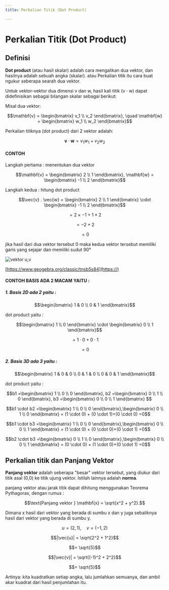 ```yaml
---
title: Perkalian Titik (Dot Product)

---
```


# Perkalian Titik (Dot Product)
## Definisi
**Dot product** (atau hasil skalar) adalah cara mengalikan dua vektor, dan hasilnya adalah sebuah angka (skalar). atau Perkalian titik itu cara buat ngukur seberapa searah dua vektor.

Untuk vektor-vektor dua dimensi v dan w, hasil kali titik (v · w) dapat didefinisikan sebagai bilangan skalar sebagai berikut:

Misal dua vektor:

$$\mathbf{v} = \begin{bmatrix} v_1 \\ v_2 \end{bmatrix}, \quad \mathbf{w} = \begin{bmatrix} w_1 \\ w_2 \end{bmatrix}$$

Perkalian titiknya (dot product) dari 2 vektor adalah:

$$\mathbf{v} \cdot \mathbf{w} = v_1 w_1 + v_2 w_2$$

#### CONTOH 
Langkah pertama : menentukan dua vektor 

$$\mathbf{v} = \begin{bmatrix} 2 \\ 1 \end{bmatrix}, \mathbf{w} = \begin{bmatrix} -1 \\ 2 \end{bmatrix}$$

Langkah kedua : hitung dot product

$$\vec{v} . \vec{w} = \begin{bmatrix} 2 \\ 1 \end{bmatrix}
\cdot \begin{bmatrix} -1 \\ 2 \end{bmatrix}$$

$$= 2 \times -1 + 1 \times 2$$ 

$$= -2 + 2$$ 

$$= 0$$

jika hasil dari dua vektor tersebut 0 maka kedua vektor tersebut memiliki garis yang sejajar dan memiliki sudut 90°

![vektor u,v](https://hackmd.io/_uploads/SkdBwP7zge.png)

[https://www.geogebra.org/classic/tnsb5s84](https://)

#### CONTOH BASIS ADA 2 MACAM YAITU : 

##### 1. Basis 2D ada 2 yaitu : 

$$\begin{bmatrix}
1 & 0 \\
0 & 1
\end{bmatrix}$$

dot product yaitu : 

$$\begin{bmatrix} 1 \\ 0 \end{bmatrix}
\cdot \begin{bmatrix} 0 \\ 1 \end{bmatrix}$$

$$= 1 \cdot 0 + 0 \cdot 1$$ 

$$= 0$$

##### 2. Basis 3D ada 3 yaitu : 

$$\begin{bmatrix}
1 & 0 & 0 \\
0 & 1 & 0 \\
0 & 0 & 1
\end{bmatrix}$$

dot product yaitu : 

$$b1 =\begin{bmatrix} 1 \\ 0 \\ 0 \end{bmatrix}, b2 =\begin{bmatrix} 0 \\ 1 \\ 0 \end{bmatrix}, b3 =\begin{bmatrix} 0 \\ 0 \\ 1 \end{bmatrix} $$

$$b1 \cdot b2 =\begin{bmatrix} 1 \\ 0 \\ 0 \end{bmatrix},\begin{bmatrix} 0 \\ 1 \\ 0 \end{bmatrix} = (1 \cdot 0) + (0 \cdot 1)+(0 \cdot 0) =0$$

$$b1 \cdot b3 =\begin{bmatrix} 1 \\ 0 \\ 0 \end{bmatrix},\begin{bmatrix} 0 \\ 0 \\ 1 \end{bmatrix} = (1 \cdot 0) + (0 \cdot 0)+(0 \cdot 1) =0$$

$$b2 \cdot b3 =\begin{bmatrix} 0 \\ 1 \\ 0 \end{bmatrix},\begin{bmatrix} 0 \\ 0 \\ 1 \end{bmatrix} = (0 \cdot 0) + (1 \cdot 0)+(0 \cdot 1) =0$$

## Perkalian titik dan Panjang Vektor
**Panjang vektor** adalah seberapa "besar" vektor tersebut, yang diukur dari titik asal (0,0) ke titik ujung vektor. Istilah lainnya adalah **norma**.

panjang vektor atau jarak titik dapat dihitung menggunakan Teorema Pythagoras, dengan rumus : 

$$\text{Panjang vektor } \mathbf{x} = \sqrt{x^2 + y^2}.$$

Dimana x hasil dari vektor yang berada di sumbu x dan y juga sebaliknya hasil dari vektor yang berada di sumbu y.

$${u} = (2, 1), \quad {v} = (-1, 2)$$

$$|\vec{u}| = \sqrt{2^2 + 1^2}$$

$$= \sqrt{5}$$

$$|\vec{v}| = \sqrt{(-1)^2 + 2^2}$$

$$= \sqrt{5}$$

Artinya: kita kuadratkan setiap angka, lalu jumlahkan semuanya, dan ambil akar kuadrat dari hasil penjumlahan itu.